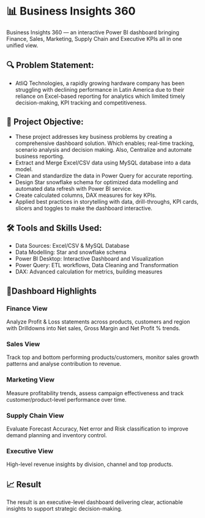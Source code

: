 # 📊 Business Insights 360
Business Insights 360 — an interactive Power BI dashboard bringing Finance, Sales, Marketing, Supply Chain and Executive KPIs all in one unified view.

## 🔍 Problem Statement:
+ AtliQ Technologies, a rapidly growing hardware company has been struggling with declining performance in Latin America due to their reliance on Excel-based reporting for analytics which limited timely decision-making, KPI tracking and competitiveness. 

## 🎯 Project Objective:
+ These project addresses key business problems by creating a comprehensive dashboard solution. Which enables; real-time tracking, scenario analysis and decision making. Also, Centralize and automate business reporting. 
+ Extract and Merge Excel/CSV data using MySQL database into a data model.
+ Clean and standardize the data in Power Query for accurate reporting.
+ Design Star snowflake schema for optimized data modelling and automated data refresh with Power BI service.
+ Create calculated columns, DAX measures for key KPIs.
+ Applied best practices in storytelling with data, drill-throughs, KPI cards, slicers and toggles to make the dashboard interactive.


## 🛠️ Tools and Skills Used: 
+ Data Sources: Excel/CSV & MySQL Database 
+ Data Modelling: Star and snowflake schema
+ Power BI Desktop: Interactive Dashboard and Visualization
+ Power Query: ETL workflows, Data Cleaning and Transformation
+ DAX: Advanced calculation for metrics, building measures


## 📝Dashboard Highlights

### Finance View
Analyze Profit & Loss statements across products, customers and region with Drilldowns into Net sales, Gross Margin and Net Profit % trends.

### Sales View
Track top and bottom performing products/customers, monitor sales growth patterns and analyse contribution to revenue.

### Marketing View
Measure profitability trends, assess campaign effectiveness and track customer/product-level performance over time.

### Supply Chain View
Evaluate Forecast Accuracy, Net error and Risk classification to improve demand planning and inventory control.

### Executive View
High-level revenue insights by division, channel and top products.


## 📈 Result
The result is an executive-level dashboard delivering clear, actionable insights to support strategic decision-making.


